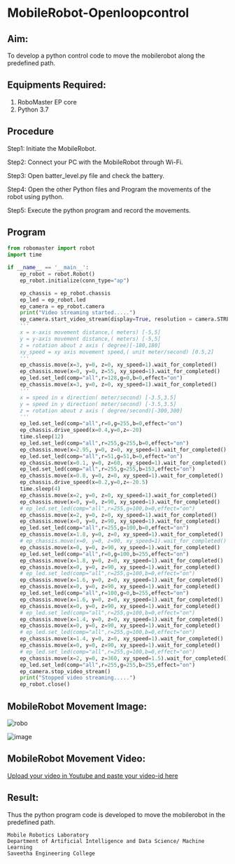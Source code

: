 # MobileRobot-Openloopcontrol
## Aim:

To develop a python control code to move the mobilerobot along the predefined path.

## Equipments Required:
1. RoboMaster EP core
2. Python 3.7

## Procedure

Step1:
Initiate the MobileRobot.

Step2:
Connect your PC with the MobileRobot through Wi-Fi.

Step3:
Open batter_level.py file and check the battery.

Step4:
Open the other Python files and Program the movements of the robot using python.

Step5:
Execute the python program and record the movements.

## Program
```python
from robomaster import robot
import time

if __name__ == '__main__':
    ep_robot = robot.Robot()
    ep_robot.initialize(conn_type="ap")

    ep_chassis = ep_robot.chassis
    ep_led = ep_robot.led
    ep_camera = ep_robot.camera
    print("Video streaming started.....")
    ep_camera.start_video_stream(display=True, resolution = camera.STREAM_360P)
    '''
    x = x-axis movement distance,( meters) [-5,5]
    y = y-axis movement distance,( meters) [-5,5]
    z = rotation about z axis ( degree)[-180,180]
    xy_speed = xy axis movement speed,( unit meter/second) [0.5,2]
    '''
    ep_chassis.move(x=3, y=0, z=0, xy_speed=1).wait_for_completed()
    ep_chassis.move(x=0, y=0, z=55, xy_speed=1).wait_for_completed()
    ep_led.set_led(comp="all",r=128,g=0,b=0,effect="on")
    ep_chassis.move(x=3, y=0, z=0, xy_speed=1).wait_for_completed()
    '''
    x = speed in x direction( meter/second) [-3.5,3.5]
    y = speed in y direction( meter/second) [-3.5,3.5]
    z = rotation about z axis ( degree/second)[-300,300]
    '''
    ep_led.set_led(comp="all",r=0,g=255,b=0,effect="on")
    ep_chassis.drive_speed(x=0.4,y=0,z=-20)
    time.sleep(12)
    ep_led.set_led(comp="all",r=255,g=255,b=0,effect="on")
    ep_chassis.move(x=2.95, y=0, z=0, xy_speed=1).wait_for_completed()
    ep_led.set_led(comp="all",r=51,g=51,b=0,effect="on")
    ep_chassis.move(x=0.1, y=0, z=60, xy_speed=1).wait_for_completed()
    ep_led.set_led(comp="all",r=255,g=255,b=153,effect="on")
    ep_chassis.move(x=0.8, y=0, z=0, xy_speed=1).wait_for_completed()
    ep_chassis.drive_speed(x=0.2,y=0,z=-20.5)
    time.sleep(4)
    ep_chassis.move(x=2, y=0, z=0, xy_speed=1).wait_for_completed()
    ep_chassis.move(x=0, y=0, z=90, xy_speed=1).wait_for_completed()
    # ep_led.set_led(comp="all",r=255,g=100,b=0,effect="on")
    ep_chassis.move(x=2, y=0, z=0, xy_speed=1).wait_for_completed()
    ep_chassis.move(x=0, y=0, z=90, xy_speed=1).wait_for_completed()
    ep_led.set_led(comp="all",r=255,g=100,b=0,effect="on")
    ep_chassis.move(x=1.8, y=0, z=0, xy_speed=1).wait_for_completed()
    # ep_chassis.move(x=0, y=0, z=90, xy_speed=1).wait_for_completed()
    ep_chassis.move(x=0, y=0, z=90, xy_speed=1).wait_for_completed()
    ep_led.set_led(comp="all",r=0,g=100,b=255,effect="on")
    ep_chassis.move(x=1.8, y=0, z=0, xy_speed=1).wait_for_completed()
    ep_chassis.move(x=0, y=0, z=90, xy_speed=1).wait_for_completed()
    # ep_led.set_led(comp="all",r=255,g=100,b=0,effect="on")
    ep_chassis.move(x=1.6, y=0, z=0, xy_speed=1).wait_for_completed()
    ep_chassis.move(x=0, y=0, z=90, xy_speed=1).wait_for_completed()
    ep_led.set_led(comp="all",r=100,g=0,b=255,effect="on")
    ep_chassis.move(x=1.6, y=0, z=0, xy_speed=1).wait_for_completed()
    ep_chassis.move(x=0, y=0, z=90, xy_speed=1).wait_for_completed()
    # ep_led.set_led(comp="all",r=255,g=100,b=0,effect="on")
    ep_chassis.move(x=1.4, y=0, z=0, xy_speed=1).wait_for_completed()
    ep_chassis.move(x=0, y=0, z=90, xy_speed=1).wait_for_completed()
    # ep_led.set_led(comp="all",r=255,g=100,b=0,effect="on")
    ep_chassis.move(x=1.4, y=0, z=0, xy_speed=1).wait_for_completed()
    ep_chassis.move(x=0, y=0, z=90, xy_speed=1).wait_for_completed()
    # ep_led.set_led(comp="all",r=255,g=100,b=0,effect="on")
    ep_chassis.move(x=2, y=0, z=360, xy_speed=1.5).wait_for_completed()
    ep_led.set_led(comp="all",r=255,g=255,b=255,effect="on")
    ep_camera.stop_video_stream()
    print("Stopped video streaming.....")
    ep_robot.close()
```

## MobileRobot Movement Image:

![robo](./img/robomaster.png)

![image](https://github.com/gowrisankarponnusamy/mobilerobot-openloopcontrol/assets/119393123/688fe337-bc0c-4a73-ac64-ead5de0d74fd)


## MobileRobot Movement Video:

[Upload your video in Youtube and paste your video-id here](https://youtu.be/ZTXaqlw2-4c)

## Result:
Thus the python program code is developed to move the mobilerobot in the predefined path.

```
Mobile Robotics Laboratory
Department of Artificial Intelligence and Data Science/ Machine Learning
Saveetha Engineering College
```
